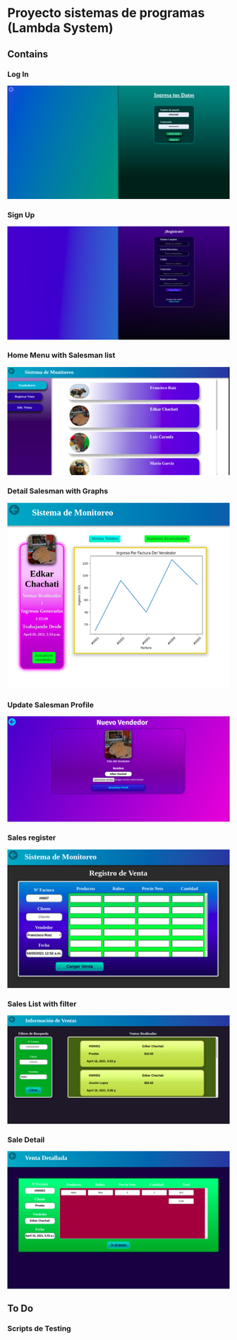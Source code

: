 # Proyecto sistemas de programas (Lambda System)

## Contains
### Log In

![](README_IMAGES/login.png)

### Sign Up
![](README_IMAGES/signup.png)


### Home Menu with Salesman list
![](README_IMAGES/home.png)

### Detail Salesman with Graphs
![](README_IMAGES/detail_salesman.png)


### Update Salesman Profile
![](README_IMAGES/update_salesman.png)


### Sales register
![](README_IMAGES/register_sales.png)


### Sales List with filter
![](README_IMAGES/search_sales.png)


### Sale Detail
![](README_IMAGES/detail_sale.png)


## To Do
### Scripts de Testing
